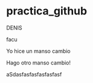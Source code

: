 # practica_github


DENIS 

facu

Yo hice un manso cambio

Hago otro manso cambio!

aSdasfasfasfasfasfasf

